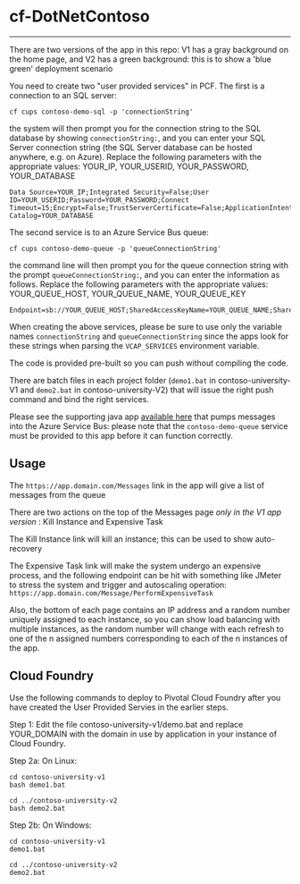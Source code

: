 # cf-DotNetContoso
***

There are two versions of the app in this repo: V1 has a gray background on the home page, and V2 has a green background: this is to show a 'blue green' deployment scenario

You need to create two "user provided services" in PCF. The first is a connection to an SQL server:

    cf cups contoso-demo-sql -p 'connectionString'

the system will then prompt you for the connection string to the SQL database by showing `connectionString:`, and you can enter your SQL Server connection string (the SQL Server database can be hosted anywhere, e.g. on Azure). Replace the following parameters with the appropriate values: YOUR_IP, YOUR_USERID, YOUR_PASSWORD, YOUR_DATABASE

    Data Source=YOUR_IP;Integrated Security=False;User ID=YOUR_USERID;Password=YOUR_PASSWORD;Connect Timeout=15;Encrypt=False;TrustServerCertificate=False;ApplicationIntent=ReadWrite;MultiSubnetFailover=False;Initial Catalog=YOUR_DATABASE

The second service is to an Azure Service Bus queue:

    cf cups contoso-demo-queue -p 'queueConnectionString'

the command line will then prompt you for the queue connection string with the prompt `queueConnectionString:`, and you can enter the information as follows. Replace the following parameters with the appropriate values: YOUR_QUEUE_HOST, YOUR_QUEUE_NAME, YOUR_QUEUE_KEY

    Endpoint=sb://YOUR_QUEUE_HOST;SharedAccessKeyName=YOUR_QUEUE_NAME;SharedAccessKey=YOUR_QUEUE_KEY

When creating the above services, please be sure to use only the variable names `connectionString` and `queueConnectionString` since the apps look for these strings when parsing the `VCAP_SERVICES` environment variable.

The code is provided pre-built so you can push without compiling the code.

There are batch files in each project folder (`demo1.bat` in contoso-university-V1 and `demo2.bat` in contoso-university-V2) that will issue the right push command and bind the right services.

Please see the supporting java app [available here](https://github.com/saurabhguptasg/servicebus "servicebus") that pumps messages into the Azure Service Bus: please note that the `contoso-demo-queue` service must be provided to this app before it can function correctly.

## Usage

The `https://app.domain.com/Messages` link in the app will give a list of messages from the queue

There are two actions on the top of the Messages page *only in the V1 app version* : Kill Instance and Expensive Task

The Kill Instance link will kill an instance; this can be used to show auto-recovery

The Expensive Task link will make the system undergo an expensive process, and the following endpoint can be hit with something like JMeter to stress the system and trigger and autoscaling operation: `https://app.domain.com/Message/PerformExpensiveTask`

Also, the bottom of each page contains an IP address and a random number uniquely assigned to each instance, so you can show load balancing with multiple instances, as the random number will change with each refresh to one of the n assigned numbers corresponding to each of the n instances of the app.

## Cloud Foundry

Use the following commands to deploy to Pivotal Cloud Foundry after you have created the User Provided Servies in the earlier steps.

Step 1: Edit the file contoso-university-v1/demo.bat and replace YOUR_DOMAIN with the domain in use by application in your instance of Cloud Foundry.

Step 2a: On Linux:

    cd contoso-university-v1
    bash demo1.bat

    cd ../contoso-university-v2
    bash demo2.bat

Step 2b: On Windows:

    cd contoso-university-v1
    demo1.bat

    cd ../contoso-university-v2
    demo2.bat
